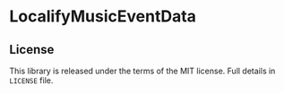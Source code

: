 # LocalifyMusicEventData


## License
This library is released under the terms of the MIT license. Full details in ```LICENSE``` file.
